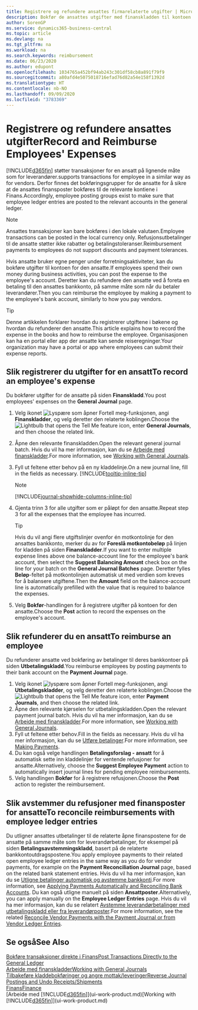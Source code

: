 ```yaml
---
title: Registrere og refundere ansattes firmarelaterte utgifter | Microsoft-dokumentasjon
description: Bokfør de ansattes utgifter med finanskladden til kontoen for den ansatte, og bokfør senere en betaling til den ansattes bankkonto for å refundere for den firmarelaterte utgiften.
author: SorenGP
ms.service: dynamics365-business-central
ms.topic: article
ms.devlang: na
ms.tgt_pltfrm: na
ms.workload: na
ms.search.keywords: reimbursement
ms.date: 06/23/2020
ms.author: edupont
ms.openlocfilehash: 1034765a452bf94ab243c301df58cb8a891f79f9
ms.sourcegitcommit: a80afd4e5075018716efad76d82a54e158f1392d
ms.translationtype: HT
ms.contentlocale: nb-NO
ms.lasthandoff: 09/09/2020
ms.locfileid: "3783369"
---
```

# <a name="record-and-reimburse-employees-expenses"></a><span data-ttu-id="679eb-103">Registrere og refundere ansattes utgifter</span><span class="sxs-lookup"><span data-stu-id="679eb-103">Record and Reimburse Employees' Expenses</span></span>

[!INCLUDE[d365fin](includes/d365fin_md.md)] <span data-ttu-id="679eb-104">støtter transaksjoner for en ansatt på lignende måte som for leverandører.</span><span class="sxs-lookup"><span data-stu-id="679eb-104">supports transactions for employee in a similar way as for vendors.</span></span> <span data-ttu-id="679eb-105">Derfor finnes det bokføringsgrupper for de ansatte for å sikre at de ansattes finansposter bokføres til de relevante kontiene i Finans.</span><span class="sxs-lookup"><span data-stu-id="679eb-105">Accordingly, employee posting groups exist to make sure that employee ledger entries are posted to the relevant accounts in the general ledger.</span></span>

> [!NOTE]  
> <span data-ttu-id="679eb-106">Ansattes transaksjoner kan bare bokføres i den lokale valutaen.</span><span class="sxs-lookup"><span data-stu-id="679eb-106">Employee transactions can be posted in the local currency only.</span></span> <span data-ttu-id="679eb-107">Refusjonsutbetalinger til de ansatte støtter ikke rabatter og betalingstoleranser.</span><span class="sxs-lookup"><span data-stu-id="679eb-107">Reimbursement payments to employees do not support discounts and payment tolerances.</span></span>

<span data-ttu-id="679eb-108">Hvis ansatte bruker egne penger under forretningsaktiviteter, kan du bokføre utgifter til kontoen for den ansatte.</span><span class="sxs-lookup"><span data-stu-id="679eb-108">If employees spend their own money during business activities, you can post the expense to the employee's account.</span></span> <span data-ttu-id="679eb-109">Deretter kan du refundere den ansatte ved å foreta en betaling til den ansattes bankkonto, på samme måte som når du betaler leverandører.</span><span class="sxs-lookup"><span data-stu-id="679eb-109">Then you can reimburse the employee by making a payment to the employee's bank account, similarly to how you pay vendors.</span></span>  

> [!TIP]
> <span data-ttu-id="679eb-110">Denne artikkelen forklarer hvordan du registrerer utgiftene i bøkene og hvordan du refunderer den ansatte.</span><span class="sxs-lookup"><span data-stu-id="679eb-110">This article explains how to record the expense in the books and how to reimburse the employee.</span></span> <span data-ttu-id="679eb-111">Organisasjonen kan ha en portal eller app der ansatte kan sende reiseregninger.</span><span class="sxs-lookup"><span data-stu-id="679eb-111">Your organization may have a portal or app where employees can submit their expense reports.</span></span>

## <a name="to-record-an-employees-expense"></a><span data-ttu-id="679eb-112">Slik registrerer du utgifter for en ansatt</span><span class="sxs-lookup"><span data-stu-id="679eb-112">To record an employee's expense</span></span>
<span data-ttu-id="679eb-113">Du bokfører utgifter for de ansatte på siden **Finanskladd**.</span><span class="sxs-lookup"><span data-stu-id="679eb-113">You post employees' expenses on the **General Journal** page.</span></span>
1. <span data-ttu-id="679eb-114">Velg ikonet ![Lyspære som åpner Fortell meg-funksjonen](media/ui-search/search_small.png "Fortell hva du vil gjøre"), angi **Finanskladder**, og velg deretter den relaterte koblingen.</span><span class="sxs-lookup"><span data-stu-id="679eb-114">Choose the ![Lightbulb that opens the Tell Me feature](media/ui-search/search_small.png "Tell me what you want to do") icon, enter **General Journals**, and then choose the related link.</span></span>
2. <span data-ttu-id="679eb-115">Åpne den relevante finanskladden.</span><span class="sxs-lookup"><span data-stu-id="679eb-115">Open the relevant general journal batch.</span></span> <span data-ttu-id="679eb-116">Hvis du vil ha mer informasjon, kan du se [Arbeide med finanskladder](ui-work-general-journals.md).</span><span class="sxs-lookup"><span data-stu-id="679eb-116">For more information, see [Working with General Journals](ui-work-general-journals.md).</span></span>
3. <span data-ttu-id="679eb-117">Fyll ut feltene etter behov på en ny kladdelinje.</span><span class="sxs-lookup"><span data-stu-id="679eb-117">On a new journal line, fill in the fields as necessary.</span></span> [!INCLUDE[tooltip-inline-tip](includes/tooltip-inline-tip_md.md)]    

    > [!NOTE]
    > [!INCLUDE[journal-showhide-columns-inline-tip](includes/journal-showhide-columns-inline-tip.md)]
4. <span data-ttu-id="679eb-118">Gjenta trinn 3 for alle utgifter som er påløpt for den ansatte.</span><span class="sxs-lookup"><span data-stu-id="679eb-118">Repeat step 3 for all the expenses that the employee has incurred.</span></span>

    > [!TIP]  
    > <span data-ttu-id="679eb-119">Hvis du vil angi flere utgiftslinjer ovenfor én motkontolinje for den ansattes bankkonto, merker du av for **Foreslå motkontobeløp** på linjen for kladden på siden **Finanskladder**.</span><span class="sxs-lookup"><span data-stu-id="679eb-119">If you want to enter multiple expense lines above one balance-account line for the employee's bank account, then select the **Suggest Balancing Amount** check box on the line for your batch on the **General Journal Batches** page.</span></span> <span data-ttu-id="679eb-120">Deretter fylles **Beløp**-feltet på motkontolinjen automatisk ut med verdien som kreves for å balansere utgiftene.</span><span class="sxs-lookup"><span data-stu-id="679eb-120">Then the **Amount** field on the balance-account line is automatically prefilled with the value that is required to balance the expenses.</span></span>
5. <span data-ttu-id="679eb-121">Velg **Bokfør**-handlingen for å registrere utgifter på kontoen for den ansatte.</span><span class="sxs-lookup"><span data-stu-id="679eb-121">Choose the **Post** action to record the expenses on the employee's account.</span></span>

## <a name="to-reimburse-an-employee"></a><span data-ttu-id="679eb-122">Slik refunderer du en ansatt</span><span class="sxs-lookup"><span data-stu-id="679eb-122">To reimburse an employee</span></span>
<span data-ttu-id="679eb-123">Du refunderer ansatte ved bokføring av betalinger til deres bankkontoer på siden **Utbetalingskladd**.</span><span class="sxs-lookup"><span data-stu-id="679eb-123">You reimburse employees by posting payments to their bank account on the **Payment Journal** page.</span></span>
1. <span data-ttu-id="679eb-124">Velg ikonet ![lyspære som åpner Fortell meg-funksjonen](media/ui-search/search_small.png "Fortell hva du vil gjøre"), angi **Utbetalingskladder**, og velg deretter den relaterte koblingen.</span><span class="sxs-lookup"><span data-stu-id="679eb-124">Choose the ![Lightbulb that opens the Tell Me feature](media/ui-search/search_small.png "Tell me what you want to do") icon, enter **Payment Journals**, and then choose the related link.</span></span>
2. <span data-ttu-id="679eb-125">Åpne den relevante kjørselen for utbetalingskladden.</span><span class="sxs-lookup"><span data-stu-id="679eb-125">Open the relevant payment journal batch.</span></span> <span data-ttu-id="679eb-126">Hvis du vil ha mer informasjon, kan du se [Arbeide med finanskladder](ui-work-general-journals.md).</span><span class="sxs-lookup"><span data-stu-id="679eb-126">For more information, see [Working with General Journals](ui-work-general-journals.md).</span></span>
3. <span data-ttu-id="679eb-127">Fyll ut feltene etter behov.</span><span class="sxs-lookup"><span data-stu-id="679eb-127">Fill in the fields as necessary.</span></span> <span data-ttu-id="679eb-128">Hvis du vil ha mer informasjon, kan du se [Utføre betalinger](payables-make-payments.md).</span><span class="sxs-lookup"><span data-stu-id="679eb-128">For more information, see [Making Payments](payables-make-payments.md).</span></span>
4. <span data-ttu-id="679eb-129">Du kan også velge handlingen **Betalingsforslag - ansatt** for å automatisk sette inn kladdelinjer for ventende refusjoner for ansatte.</span><span class="sxs-lookup"><span data-stu-id="679eb-129">Alternatively, choose the **Suggest Employee Payment** action to automatically insert journal lines for pending employee reimbursements.</span></span>
5. <span data-ttu-id="679eb-130">Velg handlingen **Bokfør** for å registrere refusjonen.</span><span class="sxs-lookup"><span data-stu-id="679eb-130">Choose the **Post** action to register the reimbursement.</span></span>  

## <a name="to-reconcile-reimbursements-with-employee-ledger-entries"></a><span data-ttu-id="679eb-131">Slik avstemmer du refusjoner med finansposter for ansatte</span><span class="sxs-lookup"><span data-stu-id="679eb-131">To reconcile reimbursements with employee ledger entries</span></span>
<span data-ttu-id="679eb-132">Du utligner ansattes utbetalinger til de relaterte åpne finanspostene for de ansatte på samme måte som for leverandørbetalinger, for eksempel på siden **Betalingsavstemmingskladd**, basert på de relaterte bankkontoutdragspostene.</span><span class="sxs-lookup"><span data-stu-id="679eb-132">You apply employee payments to their related open employee ledger entries in the same way as you do for vendor payments, for example on the **Payment Reconciliation Journal** page, based on the related bank statement entries.</span></span> <span data-ttu-id="679eb-133">Hvis du vil ha mer informasjon, kan du se [Utligne betalinger automatisk og avstemme bankkonti](receivables-apply-payments-auto-reconcile-bank-accounts.md).</span><span class="sxs-lookup"><span data-stu-id="679eb-133">For more information, see [Applying Payments Automatically and Reconciling Bank Accounts](receivables-apply-payments-auto-reconcile-bank-accounts.md).</span></span> <span data-ttu-id="679eb-134">Du kan også utligne manuelt på siden **Ansattposter**.</span><span class="sxs-lookup"><span data-stu-id="679eb-134">Alternatively, you can apply manually on the **Employee Ledger Entries** page.</span></span> <span data-ttu-id="679eb-135">Hvis du vil ha mer informasjon, kan du se relatert [Avstemme leverandørbetalinger med utbetalingskladd eller fra leverandørposter](payables-how-apply-purchase-transactions-manually.md).</span><span class="sxs-lookup"><span data-stu-id="679eb-135">For more information, see the related [Reconcile Vendor Payments with the Payment Journal or from Vendor Ledger Entries](payables-how-apply-purchase-transactions-manually.md).</span></span>  

## <a name="see-also"></a><span data-ttu-id="679eb-136">Se også</span><span class="sxs-lookup"><span data-stu-id="679eb-136">See Also</span></span>
[<span data-ttu-id="679eb-137">Bokføre transaksjoner direkte i Finans</span><span class="sxs-lookup"><span data-stu-id="679eb-137">Post Transactions Directly to the General Ledger</span></span>](finance-how-post-transactions-directly.md)  
[<span data-ttu-id="679eb-138">Arbeide med finanskladder</span><span class="sxs-lookup"><span data-stu-id="679eb-138">Working with General Journals</span></span>](ui-work-general-journals.md)  
[<span data-ttu-id="679eb-139">Tilbakeføre kladdebokføringer og angre mottak/leveringer</span><span class="sxs-lookup"><span data-stu-id="679eb-139">Reverse Journal Postings and Undo Receipts/Shipments</span></span>](finance-how-reverse-journal-posting.md)  
[<span data-ttu-id="679eb-140">Finans</span><span class="sxs-lookup"><span data-stu-id="679eb-140">Finance</span></span>](finance.md)  
<span data-ttu-id="679eb-141">[Arbeide med [!INCLUDE[d365fin](includes/d365fin_md.md)]](ui-work-product.md)</span><span class="sxs-lookup"><span data-stu-id="679eb-141">[Working with [!INCLUDE[d365fin](includes/d365fin_md.md)]](ui-work-product.md)</span></span>  
